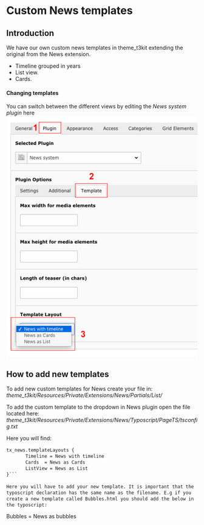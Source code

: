 # Custom News templates

## Introduction
We have our own custom news templates in theme_t3kit extending the original from the News extension.
* Timeline grouped in years
* List view. 
* Cards. 



#### Changing templates 

You can switch between the different views by editing the *News system plugin* here
![](newstemplate)


## How to add new templates
To add new custom templates for News create your file in:  
*theme_t3kit/Resources/Private/Extensions/News/Partials/List/*

To add the custom template to the dropdown in News plugin open the file located here: 
*theme_t3kit/Resources/Private/Extensions/News/Typoscript/PageTS/tsconfig.txt*

Here you will find:
 ```
tx_news.templateLayouts {
        Timeline = News with timeline
        Cards  = News as Cards
        ListView = News as List
}```

Here you will have to add your new template. It is important that the typoscript declaration has the same name as the filename. E.g if you create a new template called Bubbles.html you should add the below in the typoscript: 
```
Bubbles = News as bubbles
```






